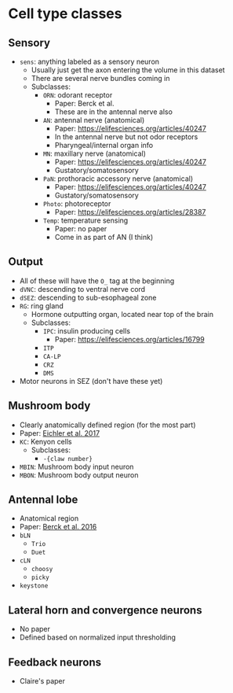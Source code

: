 # Cell type classes

Sensory
---
- `sens`: anything labeled as a sensory neuron
   - Usually just get the axon entering the volume in this dataset
   - There are several nerve bundles coming in
   - Subclasses:
      - `ORN`: odorant receptor
         - Paper: Berck et al.
         - These are in the antennal nerve also
      - `AN`: antennal nerve (anatomical)
         - Paper: https://elifesciences.org/articles/40247
         - In the antennal nerve but not odor receptors
         - Pharyngeal/internal organ info
      - `MN`: maxillary nerve (anatomical)
         - Paper: https://elifesciences.org/articles/40247
         - Gustatory/somatosensory
      - `PaN`: prothoracic accessory nerve (anatomical)
         - Paper: https://elifesciences.org/articles/40247
         - Gustatory/somatosensory
      - `Photo`: photoreceptor
         - Paper: https://elifesciences.org/articles/28387
      - `Temp`: temperature sensing
         - Paper: no paper
         - Come in as part of AN (I think)

Output 
--- 
- All of these will have the `O_` tag at the beginning
- `dVNC`: descending to ventral nerve cord
- `dSEZ`: descending to sub-esophageal zone
- `RG`: ring gland
   - Hormone outputting organ, located near top of the brain
   - Subclasses: 
      - `IPC`: insulin producing cells
         - Paper: https://elifesciences.org/articles/16799
      - `ITP`
      - `CA-LP`
      - `CRZ` 
      - `DMS`
- Motor neurons in SEZ (don't have these yet)

Mushroom body
--- 
- Clearly anatomically defined region (for the most part)
- Paper: [Eichler et al. 2017](https://www.nature.com/articles/nature23455)
- `KC`: Kenyon cells
   - Subclasses:
      - `-{claw number}`
- `MBIN`: Mushroom body input neuron
- `MBON`: Mushroom body output neuron

Antennal lobe
--- 
- Anatomical region
- Paper: [Berck et al. 2016](https://elifesciences.org/articles/14859)
- `bLN`
   - `Trio`
   - `Duet`
- `cLN`
   - `choosy`
   - `picky`
- `keystone`

Lateral horn and convergence neurons
---
- No paper
- Defined based on normalized input thresholding

Feedback neurons
---
- Claire's paper